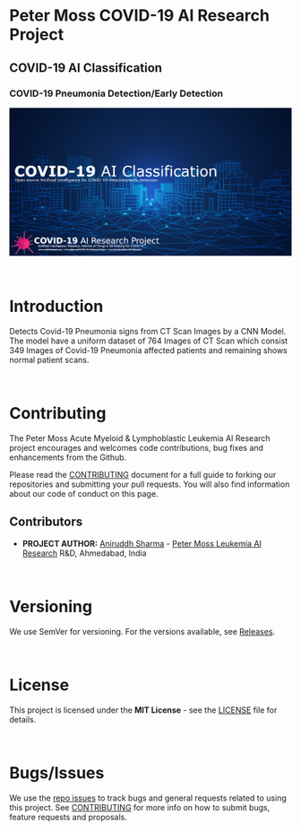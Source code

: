 # Peter Moss COVID-19 AI Research Project
## COVID-19 AI Classification
### COVID-19 Pneumonia Detection/Early Detection
[![COVID-19 AI-Classification](../../Media/Images/covid-19-ai-classification.png)](https://github.com/COVID-19-AI-Research-Project/AI-Classification)

&nbsp;

# Introduction

Detects Covid-19 Pneumonia signs from CT Scan Images by a CNN Model. The model have a uniform dataset of 764 Images of CT Scan which consist 349 Images of Covid-19 Pneumonia affected patients and remaining shows normal patient scans.

&nbsp;

# Contributing

The Peter Moss Acute Myeloid & Lymphoblastic Leukemia AI Research project encourages and welcomes code contributions, bug fixes and enhancements from the Github.

Please read the [CONTRIBUTING](../CONTRIBUTING.md "CONTRIBUTING") document for a full guide to forking our repositories and submitting your pull requests. You will also find information about our code of conduct on this page.

## Contributors

- **PROJECT AUTHOR:** [Aniruddh Sharma](https://www.leukemiaresearchassociation.ai.com/team/AniruddhSharma "Aniruddh Sharma") - [Peter Moss Leukemia AI Research](https://www.leukemiaresearchassociation.ai "Peter Moss Leukemia AI Research") R&D, Ahmedabad, India

&nbsp;

# Versioning

We use SemVer for versioning. For the versions available, see [Releases](../releases "Releases").

&nbsp;

# License

This project is licensed under the **MIT License** - see the [LICENSE](../LICENSE "LICENSE") file for details.

&nbsp;

# Bugs/Issues

We use the [repo issues](issues "repo issues") to track bugs and general requests related to using this project. See [CONTRIBUTING](../CONTRIBUTING.md "CONTRIBUTING") for more info on how to submit bugs, feature requests and proposals.